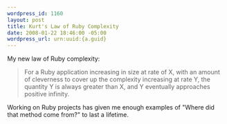 ```yaml
--- 
wordpress_id: 1160
layout: post
title: Kurt's Law of Ruby Complexity
date: 2008-01-22 18:46:00 -05:00
wordpress_url: urn:uuid:{a.guid}
---
```

<p>My new law of Ruby complexity:</p>

<blockquote>
    <p>For a Ruby application increasing in size at rate of X, with an amount of cleverness to cover up the complexity increasing at rate Y, the quantity Y is always greater than X, and Y eventually approaches positive infinity.</p>
</blockquote>

<p>Working on Ruby projects has given me enough examples of "Where did that method come from?" to last a lifetime.</p>
